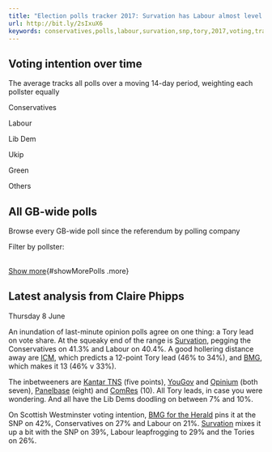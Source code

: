 ```yaml
---
title: "Election polls tracker 2017: Survation has Labour almost level with Tories"
url: http://bit.ly/2sIxuX6
keywords: conservatives,polls,labour,survation,snp,tory,2017,voting,tracker,election,tories,lib,intention,lead,level
---
```

Voting intention over time
--------------------------

The average tracks all polls over a moving 14-day period, weighting each pollster equally

Conservatives

Labour

Lib Dem

Ukip

Green

Others

All GB-wide polls
-----------------

Browse every GB-wide poll since the referendum by polling company

Filter by pollster:

\
[Show more](#){#showMorePolls .more}

Latest analysis from Claire Phipps
----------------------------------

Thursday 8 June

An inundation of last-minute opinion polls agree on one thing: a Tory lead on vote share. At the squeaky end of the range is [Survation](https://twitter.com/Survation/status/872586205006888961), pegging the Conservatives on 41.3% and Labour on 40.4%. A good hollering distance away are [ICM](https://www.theguardian.com/politics/2017/jun/07/tories-on-12-point-lead-over-labour-in-final-pre-election-poll), which predicts a 12-point Tory lead (46% to 34%), and [BMG](http://www.heraldscotland.com/news/15334427.Britain_at_crossroads_as_eve_of_poll_survey_suggests_May_heading_for_landslide_victory/), which makes it 13 (46% v 33%).

The inbetweeners are [Kantar TNS](http://uk.kantar.com/ge2017/2017/conservatives-heading-for-election-win/) (five points), [YouGov](https://d25d2506sfb94s.cloudfront.net/cumulus_uploads/document/d8zsb99eyd/TimesResults_FINAL%20CALL_GB_June2017_W.pdf) and [Opinium](http://opinium.co.uk/political-polling-4th-june-2017/) (both seven), [Panelbase](http://www.panelbase.com/media/polls/W10470w7tablesforpublication.pdf) (eight) and [ComRes](http://www.comresglobal.com/wp-content/uploads/2017/06/Independent_FINAL-VI-and-Political-Poll_7th-June-2017_130392.pdf) (10). All Tory leads, in case you were wondering. And all have the Lib Dems doodling on between 7% and 10%.

On Scottish Westminster voting intention, [BMG for the Herald](http://www.heraldscotland.com/news/15331894.Ex_BBC_star_would_lose_seat__poll_analysis_suggests/) pins it at the SNP on 42%, Conservatives on 27% and Labour on 21%. [Survation](https://twitter.com/britainelects/status/872595284886507521) mixes it up a bit with the SNP on 39%, Labour leapfrogging to 29% and the Tories on 26%.
